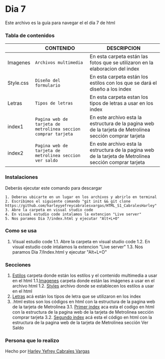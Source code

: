 # Dia 7
Este archivo es la guía para navegar el el día 7 de html

### Tabla de contenidos

|                |CONTENIDO                         |DESCRIPCION                             |
|------------------|------------------------------------|-----------------------------------|
|Imagenes|`Archivos multimedia`|En esta carpeta están las fotos que se utilizaron en la elaboracion del index
|Style.css         |`Diseño del formulario`            |En esta carpeta están los estilos con los que se dará el diseño a los index          |
|Letras|`Tipos de letras`|En esta carpeta estan los tipos de letras a usar en los index
|index1         |`Pagina web de tarjeta de metrolinea seccion comprar tarjeta`|En este archivo esta la estructura de la pagina web de la tarjeta de Metrolinea sección comprar tarjeta|
index2         |`Pagina web de tarjeta de metrolinea seccion ver saldo`|En este archivo esta la estructura de la pagina web de la tarjeta de Metrolinea sección comprar tarjeta

### Instalaciones 
Deberás ejecutar este comando para descargar 

```
1. Deberas ubicarte en un lugar en los archivos y abrirlo en terminal
2. Escribimos el siguiente comando "git init && git clone https://github.com/harleyyefreycabralesvargas/HTML_S1_CabralesHarley"
3. Abre la carpeta en visual studio code
4. En visual estudio code intalamos la extencion "Live server"
5. Nos paramos Dia 7/index.html y ejecutar "Alt+L+O"

```

### Como se usa
1. Visual estudio code
1.1. Abre la carpeta en visual studio code
1.2. En visual estudio code intalamos la extencion "Live server"
1.3. Nos paramos Dia 7/Index.html y ejecutar "Alt+L+O"
### Secciones
1. [Estilos](Estilos) carpeta donde están los estilos y el contenido multimedia a usar en el html
1.1.[Imagenes](Style/Imagenes) carpeta donde están las imágenes a usar en el archivo html
1.2. [Styles](Style/Styles/Style.css) archivo donde se establecen los estilos a usar en el html
2.  [Letras](letras) acá están los tipos de letra que se utilizaron en los index
3. .html  estos son los códigos en html con la estructura  de la pagina web de la tarjeta de Metrolinea 
3.1.  [Primer index](index1.html) aca esta el codigo en html con la estructura  de la pagina web de la tarjeta de Metrolinea sección comprar tarjeta
3.2.  [Segundo index](index2.html)  acá esta el código en html con la estructura  de la pagina web de la tarjeta de Metrolinea sección Ver Saldo
### Persona que lo realizo
Hecho por [Harley Yefrey Cabrales Vargas](https://github.com/harleyyefreycabralesvargas)

